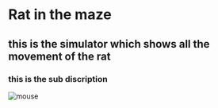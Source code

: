 # Rat in the maze
## this is the simulator which shows all the movement of the rat 
### this is the sub discription
![mouse](https://user-images.githubusercontent.com/84891074/209679923-28582f58-d467-493b-ab6a-812b5ea36684.png)
